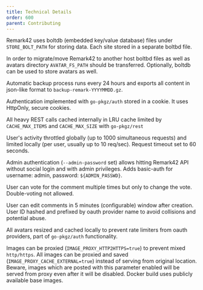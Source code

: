```yaml
---
title: Technical Details
order: 600
parent: Contributing
---
```


Remark42 uses boltdb (embedded key/value database) files under `STORE_BOLT_PATH` for storing data. Each site stored in a separate boltbd file.

In order to migrate/move Remark42 to another host boltbd files as well as avatars directory `AVATAR_FS_PATH` should be transferred. Optionally, boltdb can be used to store avatars as well.

Automatic backup process runs every 24 hours and exports all content in json-like format to `backup-remark-YYYYMMDD.gz`.

Authentication implemented with `go-pkgz/auth` stored in a cookie. It uses HttpOnly, secure cookies.

All heavy REST calls cached internally in LRU cache limited by `CACHE_MAX_ITEMS` and `CACHE_MAX_SIZE` with `go-pkgz/rest`

User's activity throttled globally (up to 1000 simultaneous requests) and limited locally (per user, usually up to 10 req/sec). Request timeout set to 60 seconds.

Admin authentication (`--admin-password` set) allows hitting Remark42 API without social login and with admin privileges. Adds basic-auth for username: admin, password: `${ADMIN_PASSWD}`.

User can vote for the comment multiple times but only to change the vote. Double-voting not allowed.

User can edit comments in 5 minutes (configurable) window after creation.
User ID hashed and prefixed by oauth provider name to avoid collisions and potential abuse.

All avatars resized and cached locally to prevent rate limiters from oauth providers, part of `go-pkgz/auth` functionality.

Images can be proxied (`IMAGE_PROXY_HTTP2HTTPS=true`) to prevent mixed `http/https`. All images can be proxied and saved (`IMAGE_PROXY_CACHE_EXTERNAL=true`) instead of serving from original location. Beware, images which are posted with this parameter enabled will be served from proxy even after it will be disabled.
Docker build uses publicly available base images.
